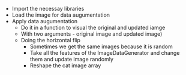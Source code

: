 - Import the necessay libraries
- Load the image for data augumentation
- Apply data augumentation
  - Do it in a function to visual the original and updated iamge
  - With two arguments - original image and updated image)
  - Doing the horizontal flip
    - Sometimes we get the same images because it is random 
    - Take all the features of the ImageDataGenerator and change them and update image randomly
    - Reshape the cat image array
